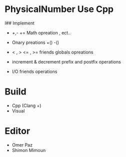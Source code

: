 # PhysicalNumber Use Cpp

I## Implement  

-  +,- +=  Math opreation , ect..
- Onary preations +() -()
- < , > <= , >=  friends globals opreations
- increment & decrement prefix and postfix operations

- I/O friends operations

# Build 

- Cpp (Clang +)
- Visual

# Editor 

- Omer Paz
- Shimon Mimoun
